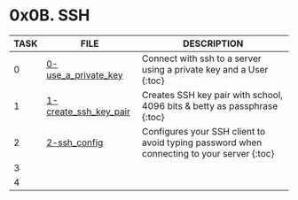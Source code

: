 # 0x0B. SSH

| TASK | FILE | DESCRIPTION |
| ---- | ---- | ------ |
|  0  | [     0-use_a_private_key     ](https://github.com/adeniyitobi055/alx-system_engineering-devops/blob/master/0x0B-ssh/0-use_a_private_key) | Connect with ssh to a server using a private key and a User {:toc}|
|  1  | [     1-create_ssh_key_pair   ](https://github.com/adeniyitobi055/alx-system_engineering-devops/blob/master/0x0B-ssh/1-create_ssh_key_pair) | Creates SSH key pair with school, 4096 bits & betty as passphrase {:toc}|
|  2  | [        2-ssh_config         ](https://github.com/adeniyitobi055/alx-system_engineering-devops/blob/master/0x0B-ssh/2-ssh_config) | Configures your SSH client to avoid typing password when connecting to your server {:toc}|
|  3  |                  |                                |
|  4  |                    |                                   |
